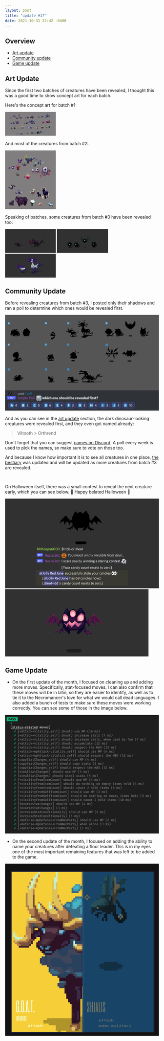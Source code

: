 ```yaml
---
layout: post
title: "update #17"
date: 2021-10-31 22:42 -0400
---
```


## Overview

- [<u>Art update</u>](#art-update)
- [<u>Community update</u>](#community-update)
- [<u>Game update</u>](#game-update)

## Art Update

Since the first two batches of creatures have been revealed, I thought this was a good time to show concept art for each batch.

Here's the concept art for batch #1:

<div class="image-container mid">
  <img src="/assets/images/updates/17/batch-1-concept-art.png" loading="lazy" alt="" style="width:33%;"/>
</div>

And most of the creatures from batch #2:

<div class="image-container mid">
  <img src="/assets/images/updates/17/batch-2-concept-art.png" loading="lazy" alt="" style="width:33%;"/>
</div>

Speaking of batches, some creatures from batch #3 have been revealed too:

<div class="image-container">
  <img src="/assets/images/creatures/dino_anim_final.gif" loading="lazy" alt="" style="width:33%;"/>
  <img src="/assets/images/creatures/fluffy_anim_final.gif" loading="lazy" alt="" style="width:33%;"/>
  <img src="/assets/images/creatures/alien_anim_final.gif" loading="lazy" alt="" style="width:33%;"/>
</div>

## Community Update

Before revealing creatures from batch #3, I posted only their shadows and ran a poll to determine which ones would be revealed first.

<div class="image-container mid">
  <img src="/assets/images/updates/17/batch-3-order-poll.png" loading="lazy" alt="" />
</div>

And as you can see in the [art update](#art-update) section, the dark dinosaur-looking creatures were revealed first, and they even got named already:

> Viltooth > Orthrend

Don't forget that you can suggest [names on Discord](http://discord.gg/u64Mg4X). A poll every week is used to pick the names, so make sure to vote on those too.

And because I know how important it is to see all creatures in one place, [the bestiary](/bestiary) was updated and will be updated as more creatures from batch #3 are revealed.

<br/>

On Halloween itself, there was a small contest to reveal the next creature early, which you can see below. 🎃 Happy belated Halloween 🎃

<div class="image-container mid">
  <img src="/assets/images/updates/17/halloween-ad.gif" loading="lazy" alt="" />
</div>
<div class="image-container mid">
  <img src="/assets/images/updates/17/halloween-reveal.gif" loading="lazy" alt="" />
</div>

## Game Update

- On the first update of the month, I focused on cleaning up and adding more moves. Specifically, stat-focused moves. I can also confirm that these moves will be in latin, so they are easier to identify, as well as to tie it to the Necromancer's love for what we would call dead languages. I also added a bunch of tests to make sure these moves were working correctly. You can see some of those in the image below.

<div class="image-container mid">
  <img src="/assets/images/updates/17/game-testing-stat-moves.png" loading="lazy" alt="" />
</div>

- On the second update of the month, I focused on adding the ability to name your creatures after defeating a floor leader. This is in my eyes one of the most important remaining features that was left to be added to the game.

<div class="image-container mid">
  <img src="/assets/images/updates/17/game-naming-team.png" loading="lazy" alt="" />
</div>
